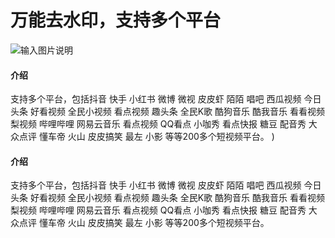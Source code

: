 # 万能去水印，支持多个平台



![输入图片说明](https://gitee.com/Gulu_Lv/universal-watermark-removal/raw/master/gh_2a0a366062cd_430.jpg)

#### 介绍
支持多个平台，包括抖音 快手 小红书 微博 微视 皮皮虾 陌陌 唱吧 西瓜视频 今日头条 好看视频 全民小视频 看点视频 趣头条 全民K歌 酷狗音乐 酷我音乐 看看视频 梨视频 哔哩哔哩 网易云音乐 看点视频 QQ看点 小咖秀 看点快报 糖豆 配音秀 大众点评 懂车帝 火山 皮皮搞笑 最左 小影  等等200多个短视频平台。
)


#### 介绍
支持多个平台，包括抖音 快手 小红书 微博 微视 皮皮虾 陌陌 唱吧 西瓜视频 今日头条 好看视频 全民小视频 看点视频 趣头条 全民K歌 酷狗音乐 酷我音乐 看看视频 梨视频 哔哩哔哩 网易云音乐 看点视频 QQ看点 小咖秀 看点快报 糖豆 配音秀 大众点评 懂车帝 火山 皮皮搞笑 最左 小影  等等200多个短视频平台。
